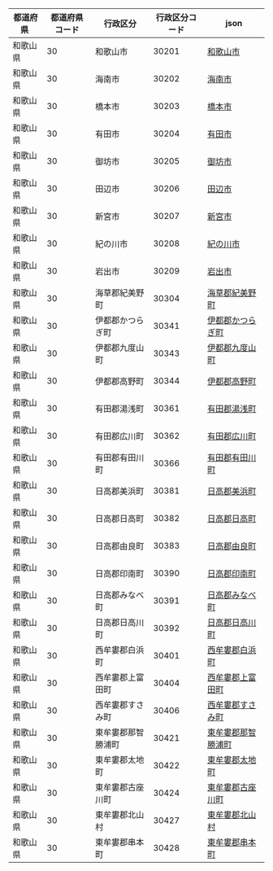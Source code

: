 |  都道府県  | 都道府県コード | 行政区分 | 行政区分コード | json |
|-----------|--------------|--------- |--------------|------|
| 和歌山県 | 30 | 和歌山市 | 30201 | [和歌山市](/topojson/30/30201.topojson) |
| 和歌山県 | 30 | 海南市 | 30202 | [海南市](/topojson/30/30202.topojson) |
| 和歌山県 | 30 | 橋本市 | 30203 | [橋本市](/topojson/30/30203.topojson) |
| 和歌山県 | 30 | 有田市 | 30204 | [有田市](/topojson/30/30204.topojson) |
| 和歌山県 | 30 | 御坊市 | 30205 | [御坊市](/topojson/30/30205.topojson) |
| 和歌山県 | 30 | 田辺市 | 30206 | [田辺市](/topojson/30/30206.topojson) |
| 和歌山県 | 30 | 新宮市 | 30207 | [新宮市](/topojson/30/30207.topojson) |
| 和歌山県 | 30 | 紀の川市 | 30208 | [紀の川市](/topojson/30/30208.topojson) |
| 和歌山県 | 30 | 岩出市 | 30209 | [岩出市](/topojson/30/30209.topojson) |
| 和歌山県 | 30 | 海草郡紀美野町 | 30304 | [海草郡紀美野町](/topojson/30/30304.topojson) |
| 和歌山県 | 30 | 伊都郡かつらぎ町 | 30341 | [伊都郡かつらぎ町](/topojson/30/30341.topojson) |
| 和歌山県 | 30 | 伊都郡九度山町 | 30343 | [伊都郡九度山町](/topojson/30/30343.topojson) |
| 和歌山県 | 30 | 伊都郡高野町 | 30344 | [伊都郡高野町](/topojson/30/30344.topojson) |
| 和歌山県 | 30 | 有田郡湯浅町 | 30361 | [有田郡湯浅町](/topojson/30/30361.topojson) |
| 和歌山県 | 30 | 有田郡広川町 | 30362 | [有田郡広川町](/topojson/30/30362.topojson) |
| 和歌山県 | 30 | 有田郡有田川町 | 30366 | [有田郡有田川町](/topojson/30/30366.topojson) |
| 和歌山県 | 30 | 日高郡美浜町 | 30381 | [日高郡美浜町](/topojson/30/30381.topojson) |
| 和歌山県 | 30 | 日高郡日高町 | 30382 | [日高郡日高町](/topojson/30/30382.topojson) |
| 和歌山県 | 30 | 日高郡由良町 | 30383 | [日高郡由良町](/topojson/30/30383.topojson) |
| 和歌山県 | 30 | 日高郡印南町 | 30390 | [日高郡印南町](/topojson/30/30390.topojson) |
| 和歌山県 | 30 | 日高郡みなべ町 | 30391 | [日高郡みなべ町](/topojson/30/30391.topojson) |
| 和歌山県 | 30 | 日高郡日高川町 | 30392 | [日高郡日高川町](/topojson/30/30392.topojson) |
| 和歌山県 | 30 | 西牟婁郡白浜町 | 30401 | [西牟婁郡白浜町](/topojson/30/30401.topojson) |
| 和歌山県 | 30 | 西牟婁郡上富田町 | 30404 | [西牟婁郡上富田町](/topojson/30/30404.topojson) |
| 和歌山県 | 30 | 西牟婁郡すさみ町 | 30406 | [西牟婁郡すさみ町](/topojson/30/30406.topojson) |
| 和歌山県 | 30 | 東牟婁郡那智勝浦町 | 30421 | [東牟婁郡那智勝浦町](/topojson/30/30421.topojson) |
| 和歌山県 | 30 | 東牟婁郡太地町 | 30422 | [東牟婁郡太地町](/topojson/30/30422.topojson) |
| 和歌山県 | 30 | 東牟婁郡古座川町 | 30424 | [東牟婁郡古座川町](/topojson/30/30424.topojson) |
| 和歌山県 | 30 | 東牟婁郡北山村 | 30427 | [東牟婁郡北山村](/topojson/30/30427.topojson) |
| 和歌山県 | 30 | 東牟婁郡串本町 | 30428 | [東牟婁郡串本町](/topojson/30/30428.topojson) |
